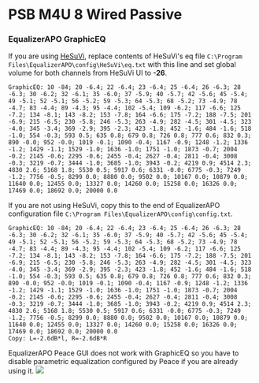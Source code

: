 # PSB M4U 8 Wired Passive
### EqualizerAPO GraphicEQ
If you are using [HeSuVi](https://sourceforge.net/projects/hesuvi/), replace contents of HeSuVi's eq file `C:\Program Files\EqualizerAPO\config\HeSuVi\eq.txt` with this line and set global volume for both channels from HeSuVi UI to **-26**.
```
GraphicEQ: 10 -84; 20 -6.4; 22 -6.4; 23 -6.4; 25 -6.4; 26 -6.3; 28 -6.3; 30 -6.2; 32 -6.1; 35 -6.0; 37 -5.9; 40 -5.7; 42 -5.6; 45 -5.4; 49 -5.1; 52 -5.1; 56 -5.2; 59 -5.3; 64 -5.3; 68 -5.2; 73 -4.9; 78 -4.7; 83 -4.4; 89 -4.3; 95 -4.4; 102 -5.4; 109 -6.2; 117 -6.6; 125 -7.2; 134 -8.1; 143 -8.2; 153 -7.8; 164 -6.6; 175 -7.2; 188 -7.5; 201 -6.9; 215 -6.5; 230 -5.8; 246 -5.3; 263 -4.9; 282 -4.5; 301 -4.5; 323 -4.0; 345 -3.4; 369 -2.9; 395 -2.3; 423 -1.8; 452 -1.6; 484 -1.6; 518 -1.0; 554 -0.3; 593 0.5; 635 0.8; 679 0.8; 726 0.8; 777 0.6; 832 0.3; 890 -0.0; 952 -0.0; 1019 -0.1; 1090 -0.4; 1167 -0.9; 1248 -1.2; 1336 -1.2; 1429 -1.1; 1529 -1.0; 1636 -1.0; 1751 -1.0; 1873 -0.7; 2004 -0.2; 2145 -0.6; 2295 -0.6; 2455 -0.4; 2627 -0.4; 2811 -0.4; 3008 -0.3; 3219 -0.7; 3444 -1.0; 3685 -1.0; 3943 -0.2; 4219 0.9; 4514 2.3; 4830 2.6; 5168 1.8; 5530 0.5; 5917 0.6; 6331 -0.0; 6775 -0.3; 7249 -1.2; 7756 -0.5; 8299 0.0; 8880 0.0; 9502 0.0; 10167 0.0; 10879 0.0; 11640 0.0; 12455 0.0; 13327 0.0; 14260 0.0; 15258 0.0; 16326 0.0; 17469 0.0; 18692 0.0; 20000 0.0
```
If you are not using HeSuVi, copy this to the end of EqualizerAPO configuration file `C:\Program Files\EqualizerAPO\config\config.txt`.
```
GraphicEQ: 10 -84; 20 -6.4; 22 -6.4; 23 -6.4; 25 -6.4; 26 -6.3; 28 -6.3; 30 -6.2; 32 -6.1; 35 -6.0; 37 -5.9; 40 -5.7; 42 -5.6; 45 -5.4; 49 -5.1; 52 -5.1; 56 -5.2; 59 -5.3; 64 -5.3; 68 -5.2; 73 -4.9; 78 -4.7; 83 -4.4; 89 -4.3; 95 -4.4; 102 -5.4; 109 -6.2; 117 -6.6; 125 -7.2; 134 -8.1; 143 -8.2; 153 -7.8; 164 -6.6; 175 -7.2; 188 -7.5; 201 -6.9; 215 -6.5; 230 -5.8; 246 -5.3; 263 -4.9; 282 -4.5; 301 -4.5; 323 -4.0; 345 -3.4; 369 -2.9; 395 -2.3; 423 -1.8; 452 -1.6; 484 -1.6; 518 -1.0; 554 -0.3; 593 0.5; 635 0.8; 679 0.8; 726 0.8; 777 0.6; 832 0.3; 890 -0.0; 952 -0.0; 1019 -0.1; 1090 -0.4; 1167 -0.9; 1248 -1.2; 1336 -1.2; 1429 -1.1; 1529 -1.0; 1636 -1.0; 1751 -1.0; 1873 -0.7; 2004 -0.2; 2145 -0.6; 2295 -0.6; 2455 -0.4; 2627 -0.4; 2811 -0.4; 3008 -0.3; 3219 -0.7; 3444 -1.0; 3685 -1.0; 3943 -0.2; 4219 0.9; 4514 2.3; 4830 2.6; 5168 1.8; 5530 0.5; 5917 0.6; 6331 -0.0; 6775 -0.3; 7249 -1.2; 7756 -0.5; 8299 0.0; 8880 0.0; 9502 0.0; 10167 0.0; 10879 0.0; 11640 0.0; 12455 0.0; 13327 0.0; 14260 0.0; 15258 0.0; 16326 0.0; 17469 0.0; 18692 0.0; 20000 0.0
Copy: L=-2.6dB*l, R=-2.6dB*R
```
EqualizerAPO Peace GUI does not work with GraphicEQ so you have to disable parametric equalization configured by Peace if you are already using it.
![](https://raw.githubusercontent.com/jaakkopasanen/AutoEq/master/results/Innerfidelity%202017/innerfidelity/onear/PSB%20M4U%208%20Wired%20Passive/PSB%20M4U%208%20Wired%20Passive.png)
